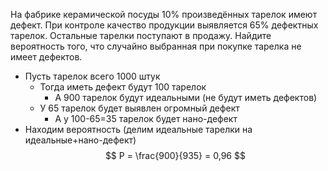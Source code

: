 На фабрике керамической посуды 10% произведённых тарелок имеют дефект. При контроле качество продукции выявляется 65% дефектных тарелок. Остальные тарелки поступают в продажу. Найдите вероятность того, что случайно выбранная при покупке тарелка не имеет дефектов.

- Пусть тарелок всего 1000 штук
	- Тогда иметь дефект будут 100 тарелок
		- А 900 тарелок будут идеальными (не будут иметь дефектов)
	- У 65 тарелок будет выявлен огромный дефект
		- А у 100-65=35 тарелок будет нано-дефект
- Находим вероятность (делим идеальные тарелки на идеальные+нано-дефект)
$$
P = \frac{900}{935} = 0,96
$$
$$$$